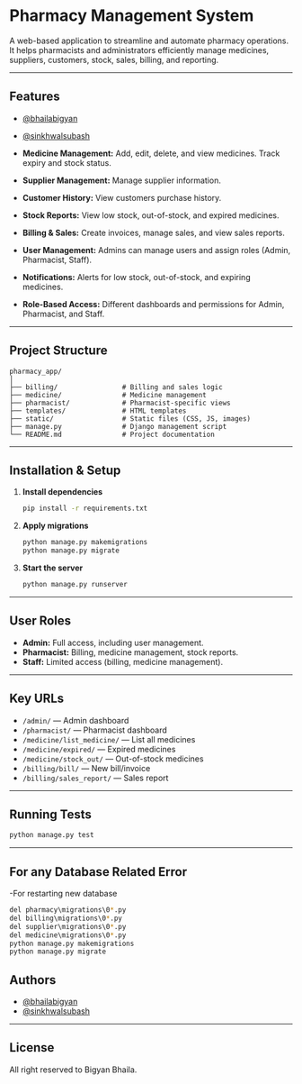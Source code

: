 # Pharmacy Management System

A web-based application to streamline and automate pharmacy operations. It helps pharmacists and administrators efficiently manage medicines, suppliers, customers, stock, sales, billing, and reporting.

---

## Features
- [@bhailabigyan](https://www.github.com/bhailabigyan)
- [@sinkhwalsubash](https://www.github.com/sinkhwal07)

- **Medicine Management:** Add, edit, delete, and view medicines. Track expiry and stock status.
- **Supplier Management:** Manage supplier information.
- **Customer History:** View customers purchase history.
- **Stock Reports:** View low stock, out-of-stock, and expired medicines.
- **Billing & Sales:** Create invoices, manage sales, and view sales reports.
- **User Management:** Admins can manage users and assign roles (Admin, Pharmacist, Staff).
- **Notifications:** Alerts for low stock, out-of-stock, and expiring medicines.
- **Role-Based Access:** Different dashboards and permissions for Admin, Pharmacist, and Staff.

---

## Project Structure

```
pharmacy_app/
│
├── billing/                # Billing and sales logic
├── medicine/               # Medicine management
├── pharmacist/             # Pharmacist-specific views
├── templates/              # HTML templates
├── static/                 # Static files (CSS, JS, images)
├── manage.py               # Django management script
└── README.md               # Project documentation
```

---

## Installation & Setup

1. **Install dependencies**
   ```bash
   pip install -r requirements.txt
   ```
2. **Apply migrations**
   ```bash
   python manage.py makemigrations
   python manage.py migrate
   ```
3. **Start the server**
   ```bash
   python manage.py runserver
   ```

---

## User Roles

- **Admin:** Full access, including user management.
- **Pharmacist:** Billing, medicine management, stock reports.
- **Staff:** Limited access (billing, medicine management).

---

## Key URLs

- `/admin/` — Admin dashboard
- `/pharmacist/` — Pharmacist dashboard
- `/medicine/list_medicine/` — List all medicines
- `/medicine/expired/` — Expired medicines
- `/medicine/stock_out/` — Out-of-stock medicines
- `/billing/bill/` — New bill/invoice
- `/billing/sales_report/` — Sales report

---

## Running Tests

```bash
python manage.py test
```

---

## For any Database Related Error

-For restarting new database
```bash
del pharmacy\migrations\0*.py
del billing\migrations\0*.py
del supplier\migrations\0*.py
del medicine\migrations\0*.py
python manage.py makemigrations
python manage.py migrate
```
## Authors

- [@bhailabigyan](https://www.github.com/bhailabigyan)
- [@sinkhwalsubash](https://www.github.com/sinkhwal07)

---

## License

All right reserved to Bigyan Bhaila.
